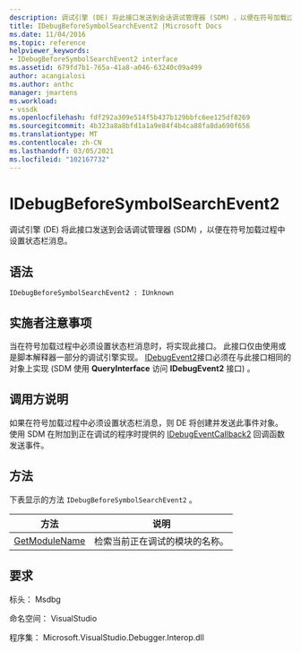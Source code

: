 ```yaml
---
description: 调试引擎 (DE) 将此接口发送到会话调试管理器 (SDM) ，以便在符号加载过程中设置状态栏消息。
title: IDebugBeforeSymbolSearchEvent2 |Microsoft Docs
ms.date: 11/04/2016
ms.topic: reference
helpviewer_keywords:
- IDebugBeforeSymbolSearchEvent2 interface
ms.assetid: 679fd7b1-765a-41a8-a046-63240c09a499
author: acangialosi
ms.author: anthc
manager: jmartens
ms.workload:
- vssdk
ms.openlocfilehash: fdf292a309e514f5b437b129bbfc6ee125df8269
ms.sourcegitcommit: 4b323a8a8bfd1a1a9e84f4b4ca88fa8da690f656
ms.translationtype: MT
ms.contentlocale: zh-CN
ms.lasthandoff: 03/05/2021
ms.locfileid: "102167732"
---
```

# <a name="idebugbeforesymbolsearchevent2"></a>IDebugBeforeSymbolSearchEvent2
调试引擎 (DE) 将此接口发送到会话调试管理器 (SDM) ，以便在符号加载过程中设置状态栏消息。

## <a name="syntax"></a>语法

```
IDebugBeforeSymbolSearchEvent2 : IUnknown
```

## <a name="notes-for-implementers"></a>实施者注意事项
 当在符号加载过程中必须设置状态栏消息时，将实现此接口。 此接口仅由使用或是脚本解释器一部分的调试引擎实现。 [IDebugEvent2](../../../extensibility/debugger/reference/idebugevent2.md)接口必须在与此接口相同的对象上实现 (SDM 使用 **QueryInterface** 访问 **IDebugEvent2** 接口) 。

## <a name="notes-for-callers"></a>调用方说明
 如果在符号加载过程中必须设置状态栏消息，则 DE 将创建并发送此事件对象。 使用 SDM 在附加到正在调试的程序时提供的 [IDebugEventCallback2](../../../extensibility/debugger/reference/idebugeventcallback2.md) 回调函数发送事件。

## <a name="methods"></a>方法
 下表显示的方法 `IDebugBeforeSymbolSearchEvent2` 。

|方法|说明|
|------------|-----------------|
|[GetModuleName](../../../extensibility/debugger/reference/idebugbeforesymbolsearchevent2-getmodulename.md)|检索当前正在调试的模块的名称。|

## <a name="requirements"></a>要求
 标头： Msdbg

 命名空间： VisualStudio

 程序集： Microsoft.VisualStudio.Debugger.Interop.dll
